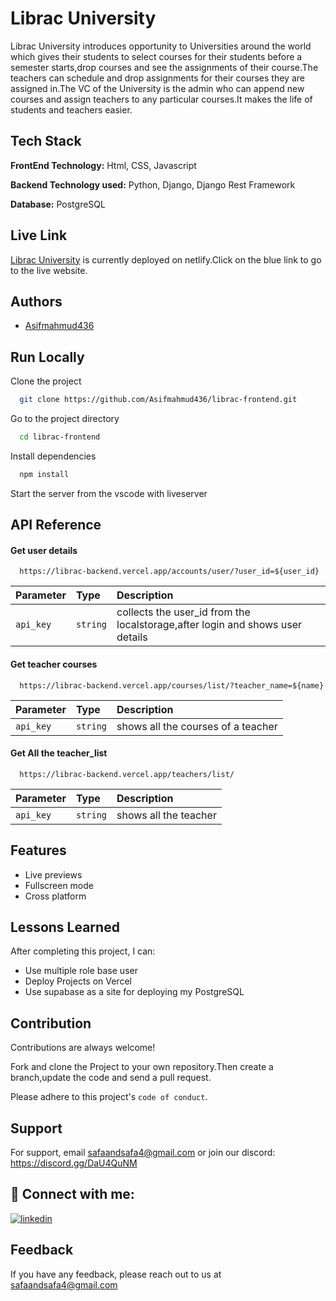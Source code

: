 
# Librac University

Librac University introduces opportunity to Universities around the world which gives their students to select courses for their students before a semester starts,drop courses and see the assignments of their course.The teachers can schedule and drop assignments for their courses they are assigned in.The VC of the University is the admin who can append new courses and assign teachers to any particular courses.It makes the life of students and teachers easier.

## Tech Stack

**FrontEnd Technology:**  Html, CSS, Javascript

**Backend Technology used:**  Python, Django, Django Rest Framework

**Database:**  PostgreSQL



## Live Link

[Librac University](https://librac.netlify.app/) is currently deployed on netlify.Click on the blue link to go to the live website.


## Authors

- [Asifmahmud436](https://github.com/Asifmahmud436)



## Run Locally

Clone the project

```bash
  git clone https://github.com/Asifmahmud436/librac-frontend.git
```

Go to the project directory

```bash
  cd librac-frontend
```

Install dependencies

```bash
  npm install
```

Start the server from the vscode with liveserver




## API Reference

#### Get user details

```http
  https://librac-backend.vercel.app/accounts/user/?user_id=${user_id}
```

| Parameter | Type     | Description                |
| :-------- | :------- | :------------------------- |
| `api_key` | `string` | collects the user_id from the localstorage,after login and shows user details |

#### Get teacher courses

```http
  https://librac-backend.vercel.app/courses/list/?teacher_name=${name}
```

| Parameter | Type     | Description                |
| :-------- | :------- | :------------------------- |
| `api_key` | `string` | shows all the courses of a teacher |

#### Get All the teacher_list

```http
  https://librac-backend.vercel.app/teachers/list/
```

| Parameter | Type     | Description                |
| :-------- | :------- | :------------------------- |
| `api_key` | `string` | shows all the teacher |


## Features

- Live previews
- Fullscreen mode
- Cross platform

## Lessons Learned

After completing this project, I can: 
- Use multiple role base user 
- Deploy Projects on Vercel 
- Use supabase as a site for deploying my PostgreSQL


## Contribution

Contributions are always welcome!

Fork and clone the Project to your own repository.Then create a branch,update the code and send a pull request.

Please adhere to this project's `code of conduct`.


## Support

For support, email safaandsafa4@gmail.com or join our discord: https://discord.gg/DaU4QuNM






## 🔗 Connect with me:
[![linkedin](https://img.shields.io/badge/linkedin-0A66C2?style=for-the-badge&logo=linkedin&logoColor=white)](https://www.linkedin.com/in/asif-mahmud-3bb1a627a/)

## Feedback

If you have any feedback, please reach out to us at safaandsafa4@gmail.com

